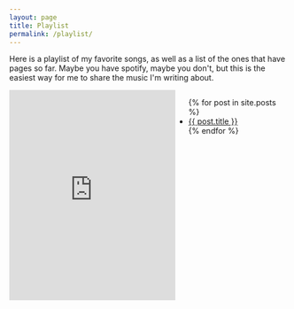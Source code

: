 ```yaml
---
layout: page
title: Playlist
permalink: /playlist/
---
```


<style>
    .grid {
        display: flex;
    }
    .col-1-2 {
        flex: 1;
    }
    .cole-1-2:last-child {
        margin-left: 20px;
    }
</style>

<p>Here is a playlist of my favorite songs, as well as a list of the ones that have pages so far. Maybe you have spotify, maybe you don't, but this is the easiest way for me to share the music I'm writing about.</p>
<div class="grid">
    <aside class="col-1-2">
        <iframe src="https://open.spotify.com/embed/playlist/16T6UAZEyPZpPMqmoBlsGy" width="300" height="380" frameborder="0" allowtransparency="true" allow="encrypted-media"></iframe>
    </aside>
    <article class="col-1-2">
        <ul>
            {% for post in site.posts %}
            <li>
                <a href="{{ post.url | prepend: site.baseurl }}">{{ post.title }}</a>
            </li>
            {% endfor %}
        </ul>
    </article>
</div>